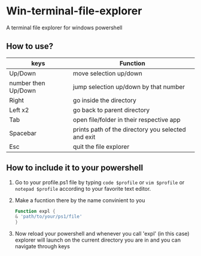 # Win-terminal-file-explorer
A terminal file explorer for windows powershell

## How to use?

| keys  | Function |
| ------------- | ------------- |
| Up/Down  | move selection up/down  |
| number then Up/Down  | jump selection up/down by that number  |
| Right  | go inside the directory  |
| Left x2  | go back to parent directory |
| Tab  | open file/folder in their respective app |
| Spacebar  | prints path of the directory you selected and exit |
| Esc  | quit the file explorer  |


## How to include it to your powershell

1. Go to your profile.ps1 file by typing  ```code $profile``` or   ```vim $profile``` or  ```notepad $profile``` according to your favorite text editor.

2. Make a fucntion there by the name convinient to you
    ```powershell
    Function expl {
    & 'path/to/your/ps1/file'
    }
    ```
    
    
3. Now reload your powershell and whenever you call 'expl' (in this case) explorer will launch on the current directory you are in and you can navigate through keys

